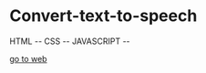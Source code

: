 # Convert-text-to-speech
HTML -- CSS -- JAVASCRIPT --
<br>

<a href=" https://mohammadpaknahad1395.github.io/Convert-text-to-speech/"> go to web</a>
